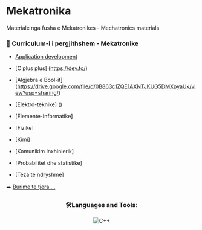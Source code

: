# Mekatronika
Materiale nga fusha e Mekatronikes - Mechatronics materials

### 📕 Curriculum-i i pergjithshem - Mekatronike

<!-- BLOG-POST-LIST:START -->
- [Application development](https://dev.to/)

- [C plus plus] (https://dev.to/)
- [Algjebra e Bool-it] (https://drive.google.com/file/d/0B863c1ZQE1AXNTJKUG5DMXpyaUk/view?usp=sharing/)
- [Elektro-teknike] ()
- [Elemente-Informatike]
- [Fizike]
- [Kimi]
- [Komunikim Inxhinierik]
- [Probabilitet dhe statistike]

- [Teza te ndryshme]


<!-- BLOG-POST-LIST:END -->

➡️ [ Burime te tjera ...](https://uljansinani.com)

<h3 align="center">🛠️Languages and Tools:</h3>
<p align="center">

  <img alt="C++" src="https://img.shields.io/badge/c++%20-%2300599C.svg?&style=for-the-badge&logo=c%2B%2B&ogoColor=white"/>

